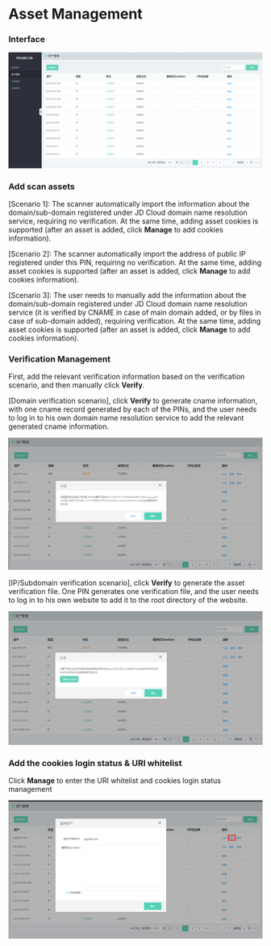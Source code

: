 # Asset Management

### Interface

  ![](../../../../image/Website-Threat-Inspector/webscan-zc.png)

### Add scan assets

[Scenario 1]: The scanner automatically import the information about the domain/sub-domain registered under JD Cloud domain name resolution service, requiring no verification. At the same time, adding asset cookies is supported (after an asset is added, click **Manage** to add cookies information).

[Scenario 2]: The scanner automatically import the address of public IP registered under this PIN, requiring no verification. At the same time, adding asset cookies is supported (after an asset is added, click **Manage** to add cookies information).

[Scenario 3]: The user needs to manually add the information about the domain/sub-domain registered under JD Cloud domain name resolution service (it is verified by CNAME in case of main domain added, or by files in case of sub-domain added), requiring verification. At the same time, adding asset cookies is supported (after an asset is added, click **Manage** to add cookies information).

### Verification Management

First, add the relevant verification information based on the verification scenario, and then manually click **Verify**.

[Domain verification scenario], click **Verify** to generate cname information, with one cname record generated by each of the PINs, and the user needs to log in to his own domain name resolution service to add the relevant generated cname information.  

  ![](../../../../image/Website-Threat-Inspector/webscan-rz1.png)
  
[IP/Subdomain verification scenario], click **Verify** to generate the asset verification file. One PIN generates one verification file, and the user needs to log in to his own website to add it to the root directory of the website.  
  
  ![](../../../../image/Website-Threat-Inspector/webscan-rz2.png)


 
 ### Add the cookies login status & URI whitelist
 
 Click **Manage** to enter the URI whitelist and cookies login status management
 
   ![](../../../../image/Website-Threat-Inspector/webscan-m.png)
 
 

